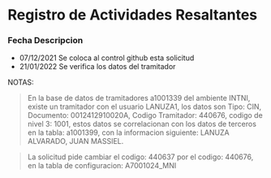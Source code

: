 # Registro de Actividades Resaltantes
### Fecha       Descripcion
* 07/12/2021    Se coloca al control github esta solicitud
* 21/01/2022    Se verifica los datos del tramitador

NOTAS:
>En la base de datos de tramitadores a1001339 del ambiente INTNI, existe un tramitador con el usuario LANUZA1, los datos son
Tipo: CIN, Documento: 0012412910020A, Codigo Tramitador: 440676, codigo de nivel 3: 1001, estos datos se correlacionan con los datos de terceros
en la tabla: a1001399, con la informacion siguiente: LANUZA	ALVARADO,	JUAN	MASSIEL.

>La solicitud pide cambiar el codigo: 440637 por el codigo: 440676, en la tabla de configuracion: A7001024_MNI 
